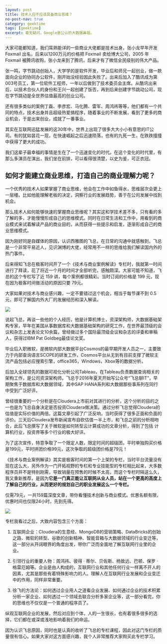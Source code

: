 ```yaml
---
layout: post
title: 技术人应不应该具备商业思维？
no-post-nav: true
category: geektime
tags: [geektime]
excerpt: 毫无疑问，Google是公认的大数据鼻祖。
---
```


​大家可能都知道，我们耳熟能详的一些商业大佬都是技术出身。张小龙早年开发 Foxmail 出名，后来以1200万元的价格把 Foxmail 卖给博大公司，2005 年 Foxmail 被腾讯收购，张小龙来到了腾讯，后来才有了微信全民级别的伟大产品。



张一鸣，字节跳动创始人，大学学的是软件开发，毕业后和师兄一起创业，做一款面向企业的协同办公软件，刚开始没经验因此失败了。出来后加入了酷讯成为第003号员工，第一位软件工程师，一年以后做到了技术委员会主席。从酷讯出来后，以技术合伙人的身份和王兴一起创建了饭否，再到后来创建字节跳动公司，现在字节跳动是全世界估值最高的创业公司。

还有很多类似的案例丁磊、李彦宏、马化腾、雷军、周鸿祎等等，他们都有一个共同的特点，技术出身并且超级热爱搞程序，随着事业的不断发展，看到了更多的商业机会，于是出来创业，成就了一番事业。


其实在互联网迅猛发展的这30年中，世界上出现了很多大大小小有意思的IT公司。有的犹如昙花一现，在快速崛起之后迅速陨落，也有的九死一生，在跌跌撞撞中获得了更大的成功。


我们这辈子最幸福的事情是生在了一个迅速变化的时代。在这个变化的时代里，有那么多演员在演出，我们坐在前排，可以看得很清楚，以史为鉴，可正衣冠。


## 如何才能建立商业思维，打造自己的商业理解力呢？



一个优秀的技术人如果掌握了商业思维，他会在工作中如鱼得水，思维层次会更上一层楼。比如他能理解老板的决定，洞察行业的发展趋势，善于在公司发展中找到机会。



那么技术人如何能够快速的掌握商业思维呢？其实这和学技术差不多，只有看的多了解的多，才能慢慢形成自己的思维模式。同时在日常生活和工作中，用看到的商业模式来试着解读产品的商业目的，从而获得一些提示和启发，逐渐形成自己的商业思维模式。



因为刚好同是自媒体的原因，认识西雅图的飞总，在日常的沟通中就感触到，飞总是一个非常平易近人，见识渊博的大佬，经常用不一样的思维给我们解读国内外的热门事件。


后来得知飞总在极客时间开了一个《技术与商业案例解读》专栏时，我就第一时间进行了拜读，花了将近一个月的时间才全部听完，感触颇深。大家可能不知道，飞总的这个专栏写了近 159 讲，每个案例都很精彩。当时订阅的价格是 199 元，现在因为极客时间做活动的原因只要 79元。


大家如果对技术与商业感兴趣，一定不要错过这个机会，相当于每节课不到 0.5 元，即可了解国内外大厂的发展经历和深入解读。


![](http://www.ityouknow.com/assets/images/2019/geektime/business01.jpg)


说起飞总，再谈一些他的个人经历，他是计算机博士，资深架构师，大数据基础架构专家，早年在美国从事数据库和大数据基础架构的研究工作，在世界最顶级的会议和杂志上发表论文10余篇，曾经做过多个国际最顶级会议和杂志的评委和审稿人，获得过IBM Pat Goldbeg最佳论文奖。


毕业后入职微软，是微软内部大数据平台Cosmos的最早期开发人员之一，主要致力于内部查询语言SCOPE的研发工作，Cosmos平台从无到有目前支撑了微软主流产品包括必应搜索引擎，office365，Windows，Xbox等的数据分析。


后加入全球领先的数据可视化分析公司Tableau，在Tableau负责数据查询相关的架构工作，是公司资深架构师。飞总于2016年夏天开始写公众号“飞总聊IT”，早期聚焦于数据库和大数据领域，其中SAP HANA系列和大数据那些事系列在同行中受到广泛好评。



曾经很重要的一个分析是在Cloudera上市前对其进行的分析，这个分析的目的之一也是为飞总自身决定是否投资Cloudera做决策。通过分析飞总觉得Cloudera的估值是实际价值的两倍。这篇文章引起了广泛反响，当时获得了很多正面和负面的评价。三天后Cloudera发布新闻宣布自砍估值一半上市，和飞总之前的分析相吻合，此后飞总撰写了关于微软是如何转型云计算成功的文章分析，得到了包括 计算机行业，投资界等多个行业的极大好评。



为了这次宣传，特意争取了一个限定人数，限定时间的超级团，平时单独购买价格是199元，平时拼团价格99元，这次争取的超级团价格是79元！



《技术与商业案例解读》其实是极客时间的第一个上架的专栏，当时平台流量没有现在这么大，另外作为一门开拓视野的专栏和专业技能型的专栏相比起来，大多数程序员并不是特别刚需，导致销量在预售的时候不太高，而这个专栏时隔这么久，我又重新推荐，是因为**它是一门真正能让互联网从业人员，站在一个更高的高度上了解自己的行业，从而更好的规划自己的职业发展这么一个专栏。**



仅需79元，一共159篇深度文章，带你看懂技术创新与商业模式。优惠名额有限，优惠时间也仅限24小时，先到先得。


![](http://www.ityouknow.com/assets/images/2019/geektime/business02.jpg)


专栏我看过之后，大致内容包含三个方面：


1. 互联网企业：Cloudera的生意经、MongoDB的营销策略、DataBricks的创始之路、微软的转型、谷歌的创新精神、智能音箱与大数据领域的行业变迁等，这一部分从开阔眼界的角度出发，带你广泛而全面地了解互联网行业里的企业。


2.  引领行业的重要人物：周鸿祎、彼得 · 蒂尔、贝佐斯、杨致远、巴顿、保罗 · 格雷厄姆等。企业是由人构成的，互联网行业和其他任何行业一样离不开人的因素，尤其是那些有着特殊影响力的人。理解人在互联网行业发展和企业变迁中的作用，同样非常重要。


3. 徐飞的方法论：如何透过企业用人之道看企业发展、如何通过企业的技术积累分析一家企业、如何透过一个领域去联合分析多家企业等，这一部分看完，你的思维也不仅仅是一个普通的程序员了。


纵观互联网企业的发展，然后对应到个体，人的一生很长，也有着很多很多的选择，它们都在或深或浅地影响着我们的命运。


因为认识飞总原因，同时也是认真的收听了飞总的专栏课程，因此对这门专栏的质量很有信心。如果大家对这方面感兴趣，我个人非常推荐大家购买此专栏学习。
